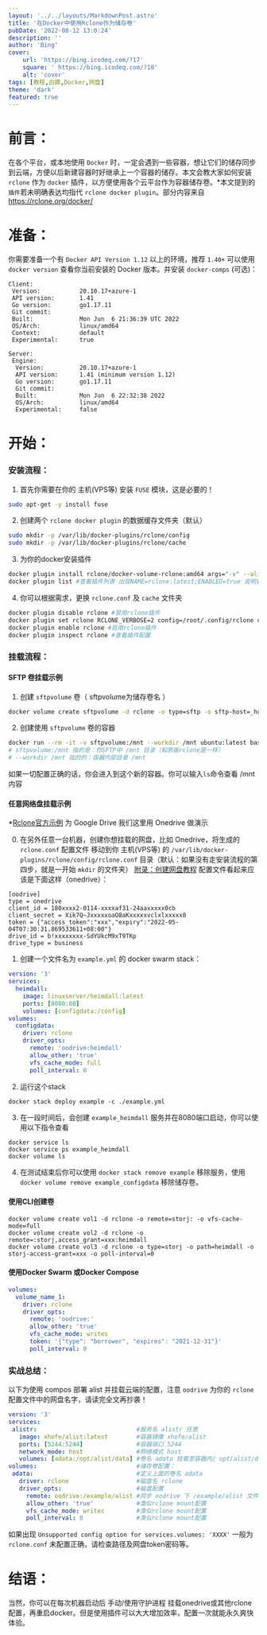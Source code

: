 ```yaml
---
layout: '../../layouts/MarkdownPost.astro'
title: '在Docker中使用Rclone作为储存卷'
pubDate: '2022-08-12 13:0:24'
description: ''
author: 'Bing'
cover:
    url: 'https://bing.icodeq.com/?17'
    square: ' https://bing.icodeq.com/?18'
    alt: 'cover'
tags: [教程,白嫖,Docker,网盘]
theme: 'dark'
featured: true
---
```


# 前言：

在各个平台，或本地使用 `Docker` 时，一定会遇到一些容器，想让它们的储存同步到云端，方便以后新建容器时好继承上一个容器的储存。本文会教大家如何安装 `rclone` 作为 `docker` 插件，以方便使用各个云平台作为容器储存卷。*本文提到的`插件`若未明确表达均指代 `rclone docker plugin`。部分内容来自 https://rclone.org/docker/ 

# 准备：

你需要准备一个有 `Docker API Version 1.12` 以上的环境，推荐 `1.40+` 可以使用 `docker version` 查看你当前安装的 Docker 版本。并安装 `docker-comps` (可选)：

```
Client:
 Version:           20.10.17+azure-1
 API version:       1.41
 Go version:        go1.17.11
 Git commit:        
 Built:             Mon Jun  6 21:36:39 UTC 2022
 OS/Arch:           linux/amd64
 Context:           default
 Experimental:      true

Server:
 Engine:
  Version:          20.10.17+azure-1
  API version:      1.41 (minimum version 1.12)
  Go version:       go1.17.11
  Git commit:       
  Built:            Mon Jun  6 22:32:38 2022
  OS/Arch:          linux/amd64
  Experimental:     false
```

# 开始：

### 安装流程：

1. 首先你需要在你的 主机(VPS等) 安装 `FUSE` 模块，这是必要的！

```bash
sudo apt-get -y install fuse
```

2. 创建两个 `rclone docker plugin` 的数据缓存文件夹（默认）

```bash
sudo mkdir -p /var/lib/docker-plugins/rclone/config
sudo mkdir -p /var/lib/docker-plugins/rclone/cache
```

3. 为你的docker安装插件

```bash
docker plugin install rclone/docker-volume-rclone:amd64 args="-v" --alias rclone --grant-all-permissions
docker plugin list #查看插件列表 出现NAME=rclone:latest;ENABLED=true 说明安装并启用成功了
```

4. 你可以根据需求，更换 `rclone.conf` 及 `cache` 文件夹

```bash
docker plugin disable rclone #禁用rclone插件
docker plugin set rclone RCLONE_VERBOSE=2 config=/root/.config/rclone cache=/tmp/rclone args="--vfs-cache-mode=writes --allow-other" #配置文件夹及缓存文件夹
docker plugin enable rclone #启用rclone插件
docker plugin inspect rclone #查看插件配置
```

### 挂载流程：

#### SFTP 卷挂载示例

1. 创建 `sftpvolume` 卷（ sftpvolume为储存卷名 ）

```bash
docker volume create sftpvolume -d rclone -o type=sftp -o sftp-host=_hostname_ -o sftp-user=_username_ -o sftp-pass=_password_ -o allow-other=true
```

2. 创建使用 `sftpvolume` 卷的容器

```bash
docker run --rm -it -v sftpvolume:/mnt --workdir /mnt ubuntu:latest bash
# sftpvolume:/mnt 指的是：你SFTP中 /mnt 目录（和原版rclone是一样）
# --workdir /mnt 指的的：容器内部目录 /mnt
```

如果一切配置正确的话，你会进入到这个新的容器。你可以输入`ls`命令查看 /mnt 内容

#### 任意网络盘挂载示例

*[Rclone官方示例](https://rclone.org/docker/) 为 Google Drive 我们这里用 Onedrive 做演示

0. 在另外任意一台机器，创建你想挂载的网盘，比如 Onedrive，将生成的 `rclone.conf` 配置文件 移动到你 主机(VPS等) 的 `/var/lib/docker-plugins/rclone/config/rclone.conf` 目录（默认：如果没有走安装流程的第四步，就是一开始 `mkdir` 的文件夹）  [附录：创建网盘教程](https://rclone.org/docs/) 配置文件看起来应该是下面这样（onedrive）：
```
[oodrive]
type = onedrive
client_id = 180xxxx2-0114-xxxxaf31-24aaxxxxx0cb
client_secret = Xik7Q~JxxxxxoaO8aKxxxxxvclxlxxxxx8
token = {"access_token":"xxx","expiry":"2022-05-04T07:30:31.869533611+08:00"}
drive_id = b!xxxxxxxx-SdYUkcM9xT9TKp
drive_type = business
```

1. 创建一个文件名为 `example.yml` 的 docker swarm stack：

```yaml
version: '3'
services:
  heimdall:
    image: linuxserver/heimdall:latest
    ports: [8080:80]
    volumes: [configdata:/config]
volumes:
  configdata:
    driver: rclone
    driver_opts:
      remote: 'oodrive:heimdall'
      allow_other: 'true'
      vfs_cache_mode: full
      poll_interval: 0
```

2. 运行这个stack

```
docker stack deploy example -c ./example.yml
```

3. 在一段时间后，会创建 `example_heimdall` 服务并在8080端口启动，你可以使用以下指令查看

```
docker service ls
docker service ps example_heimdall
docker volume ls
```

4. 在测试结束后你可以使用 `docker stack remove example` 移除服务，使用 `docker volume remove example_configdata` 移除储存卷。

#### 使用CLI创建卷

```
docker volume create vol1 -d rclone -o remote=storj: -o vfs-cache-mode=full
docker volume create vol2 -d rclone -o remote=:storj,access_grant=xxx:heimdall
docker volume create vol3 -d rclone -o type=storj -o path=heimdall -o storj-access-grant=xxx -o poll-interval=0
```

#### 使用Docker Swarm 或Docker Compose

```yaml
volumes:
  volume_name_1:
    driver: rclone
    driver_opts:
      remote: 'oodrive:'
      allow_other: 'true'
      vfs_cache_mode: writes
      token: '{"type": "borrower", "expires": "2021-12-31"}'
      poll_interval: 0
```

### 实战总结：

以下为使用 compos 部署 alist 并挂载云端的配置，注意 `oodrive` 为你的 `rclone` 配置文件中的网盘名字，请读完全文再抄袭！

```yaml
version: '3'
services:
 alistr:                            #服务名 alistr 任意
   image: xhofe/alist:latest        #容器镜像 xhofe/alist
   ports: [5244:5244]               #容器端口 5244
   network_mode: host               #网络模式 host
   volumes: [adata:/opt/alist/data] #卷名 adata 挂载至容器内/ opt/alist/data
volumes:                            #储存卷配置：
 adata:                             #定义上面的卷名 adata
   driver: rclone                   #磁盘名 rclone
   driver_opts:                     #磁盘配置
     remote: oodrive:/example/alist #同步 oodrive 下 /example/alist 文件
     allow_other: 'true'            #类似rclone mount配置
     vfs_cache_mode: writes         #类似rclone mount配置
     poll_interval: 0               #类似rclone mount配置
```

如果出现 `Unsupported config option for services.volumes: 'XXXX'` 一般为 `rclone.conf` 未配置正确，请检查路径及网盘token密码等。

# 结语：

当然，你可以在每次机器启动后 手动/使用守护进程 挂载onedrive或其他rclone配置，再重启docker。但是使用插件可以大大增加效率，配置一次就能永久爽快体验。

